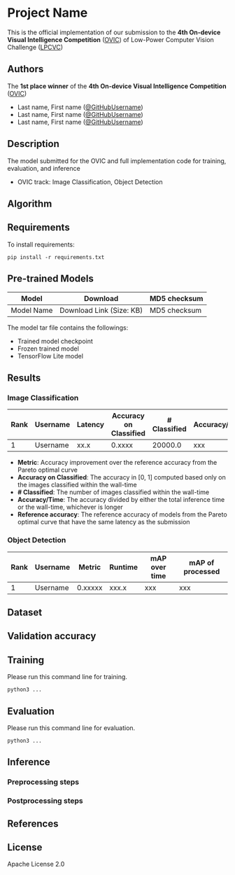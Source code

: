 <!-- 
This is a README.md template we encourage you to use when you release your model.
There are general sections we added to this template for various ML models.
You may need to add or remove a few sections depends on your needs.
-->

# Project Name

This is the official implementation of our submission to the **4th On-device Visual Intelligence Competition** ([OVIC](https://docs.google.com/document/d/1Rxm_N7dGRyPXjyPIdRwdhZNRye52L56FozDnfYuCi0k/edit#)) of Low-Power Computer Vision Challenge ([LPCVC](https://lpcv.ai/))

## Authors

The **1st place winner** of the **4th On-device Visual Intelligence Competition** ([OVIC](https://docs.google.com/document/d/1Rxm_N7dGRyPXjyPIdRwdhZNRye52L56FozDnfYuCi0k/edit#))

* Last name, First name ([@GitHubUsername](https://github.com/username))
* Last name, First name ([@GitHubUsername](https://github.com/username))
* Last name, First name ([@GitHubUsername](https://github.com/username))

## Description
<!-- Provide description of the model -->
The model submitted for the OVIC and full implementation code for training, evaluation, and inference

* OVIC track: Image Classification, Object Detection

## Algorithm
<!-- Provide details of the algorithms used -->

## Requirements
<!-- 
Provide details of the software required 
Describe how to install requirements
-->

To install requirements:

```setup
pip install -r requirements.txt
```

## Pre-trained Models

| Model | Download | MD5 checksum |
|-------|----------|--------------|
| Model Name | Download Link (Size: KB) | MD5 checksum |

The model tar file contains the followings:
* Trained model checkpoint
* Frozen trained model
* TensorFlow Lite model

## Results

### Image Classification
| Rank | Username | Latency | Accuracy on Classified | # Classified | Accuracy/Time | Metric | Reference Accuracy |
|------|----------|---------|------------------------|--------------|---------------|--------|--------------------|
| 1 | Username | xx.x | 0.xxxx | 20000.0 | xxx | 0.xxxxx | 0.xxxxx |

 * **Metric**: Accuracy improvement over the reference accuracy from the Pareto optimal curve
 * **Accuracy on Classified**: The accuracy in [0, 1] computed based only on the images classified within the wall-time
 * **\# Classified**: The number of images classified within the wall-time
 * **Accuracy/Time**: The accuracy divided by either the total inference time or the wall-time, whichever is longer
 * **Reference accuracy**: The reference accuracy of models from the Pareto optimal curve that have the same latency as the submission

### Object Detection
| Rank | Username | Metric | Runtime | mAP over time | mAP of processed |
|------|----------|--------|---------|---------------|------------------|
| 1 | Username | 0.xxxxx | xxx.x | xxx | xxx |

## Dataset
<!-- 
Provide detailed information of the dataset used
-->

## Validation accuracy

## Training
<!-- 
Provide detailed training information (preprocessing, hyperparameters, random seeds, and environment) 
Please provide a command line example for training.
-->

Please run this command line for training.

```shell
python3 ...
```

## Evaluation
<!-- 
Provide evaluation script with details of how to reproduce results.
Please provide a command line example for evaluation.
-->

Please run this command line for evaluation.

```shell
python3 ...
```

## Inference

### Preprocessing steps

### Postprocessing steps

## References
<!-- Link to references -->

## License
Apache License 2.0
